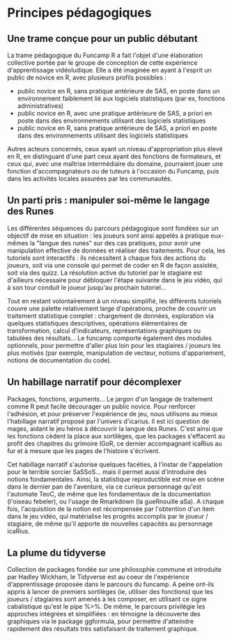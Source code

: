 # Principes pédagogiques

## Une trame conçue pour un public débutant

La trame pédagogique du Funcamp R a fait l'objet d'une élaboration collective portée par le groupe de conception de cette expérience d'apprentissage vidéoludique. Elle a été imaginée en ayant à l'esprit un public de novice en R, avec plusieurs profils possibles :

* public novice en R, sans pratique antérieure de SAS, en poste dans un environnement faiblement lié aux logiciels statistiques \(par ex, fonctions administratives\)
* public novice en R, avec une pratique antérieure de SAS, a priori en poste dans des environnements utilisant des logiciels statistiques
* public novice en R, sans pratique antérieure de SAS, a priori en poste dans des environnements utilisant des logiciels statistiques

Autres acteurs concernés, ceux ayant un niveau d'appropriation plus élevé en R, en distinguant d'une part ceux ayant des fonctions de formateurs, et ceux qui, avec une maîtrise intermédiaire du domaine, pourraient jouer une fonction d'accompagnateurs ou de tuteurs à l'occasion du Funcamp, puis dans les activités locales assurées par les communautés.

## Un parti pris : manipuler soi-même le langage des Runes

Les différentes séquences du parcours pédagogique sont fondées sur un objectif de mise en situation : les joueurs sont ainsi appelés à pratique eux-mêmes la "langue des runes" sur des cas pratiques, pour avoir une manipulation effective de données et réaliser des traitements. Pour cela, les tutoriels sont interactifs : ils nécessitent à chaque fois des actions du joueurs, soit via une console qui permet de coder en R de façon assistée, soit via des quizz. La résolution active du tutoriel par le stagiaire est d'ailleurs nécessaire pour débloquer l'étape suivante dans le jeu vidéo, qui à son tour conduit le joueur jusqu'au prochain tutoriel...

Tout en restant volontairement à un niveau simplifié, les différents tutoriels couvre une palette relativement large d'opérations, proche de couvrir un traitement statistique complet : chargement de données, exploration via quelques statistiques descriptives, opérations élémentaires de transformation, calcul d'indicateurs, représentations graphiques ou tabulées des résultats... Le funcamp comporte également des modules optionnels, pour permettre d'aller plus loin pour les stagiaires / joueurs les plus motivés \(par exemple, manipulation de vecteur, notions d'appariement, notions de documentation du code\).

## Un habillage narratif pour décomplexer

Packages, fonctions, arguments... Le jargon d'un langage de traitement comme R peut facile décourager un public novice. Pour renforcer l'adhésion, et pour préserver l'expérience de jeu, nous utilisons au mieux l'habillage narratif proposé par l'univers d'icarius. Il est ici question de mages, aidant le jeu héros à découvrir la langue des Runes. C'est ainsi que les fonctions cèdent la place aux sortilèges, que les packages s'effacent au profit des chapitres du grimoire IGoR, ce dernier accompagnant icaRius au fur et à mesure que les pages de l'histoire s'écrivent.

Cet habillage narratif s'autorise quelques facéties, à l'instar de l'appelation pour le terrible sorcier SaSSoS... mais il permet aussi d'introduire des notions fondamentales. Ainsi, la statistique reproductible est mise en scène dans le dernier pan de l'aventure, via ce curieux personnage qu'est l'automate TeoC, de même que les fondamentaux de la documentation \(l'oiseau febeler\), ou l'usage de Rmarkdown \(la gueRnouille aSa\). A chaque fois, l'acquisition de la notion est récompensée par l'obtention d'un item dans le jeu vidéo, qui matérialise les progrès accomplis par le joueur / stagiaire, de même qu'il apporte de nouvelles capacités au personnage icaRius.

## La plume du tidyverse

Collection de packages fondée sur une philosophie commune et introduite par Hadley Wickham, le Tidyverse est au coeur de l'expérience d'apprentissage proposée dans le parcours du funcamp. A peine ont-ils appris à lancer de premiers sortilèges \(ie, utiliser des fonctions\) que les joueurs / stagiaires sont amenés à les composer, en utilisant ce signe cabalistique qu'est le pipe %&gt;%. De même, le parcours privilégie les approches intégrées et simplifiées : en témoigne la découverte des graphiques via le package ggformula, pour permettre d'atteindre rapidement des résultats très satisfaisant de traitement graphique.

